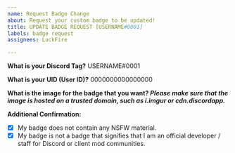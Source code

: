 ```yaml
---
name: Request Badge Change
about: Request your custom badge to be updated!
title: UPDATE BADGE REQUEST [USERNAME#0001]
labels: badge request
assignees: LuckFire

---
```


**What is your Discord Tag?**
USERNAME#0001

**What is your UID (User ID)?**
0000000000000000

**What is the image for the badge that you want? *Please make sure that the image is hosted on a trusted domain, such as i.imgur or cdn.discordapp.***

**Additional Confirmation:** 
- [x] My badge does not contain any NSFW material. 
- [x] My badge is not a badge that signifies that I am an official developer / staff for Discord or client mod communities.
